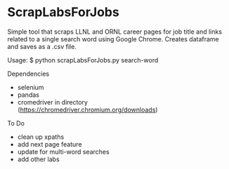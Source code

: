# ScrapLabsForJobs

Simple tool that scraps LLNL and ORNL career pages for job title and links related to a single search word using Google Chrome.
Creates dataframe and saves as a .csv file.

Usage:
  $ python scrapLabsForJobs.py search-word
  
Dependencies
  - selenium
  - pandas
  - cromedriver in directory (https://chromedriver.chromium.org/downloads)

To Do
  - clean up xpaths
  - add next page feature
  - update for multi-word searches
  - add other labs
